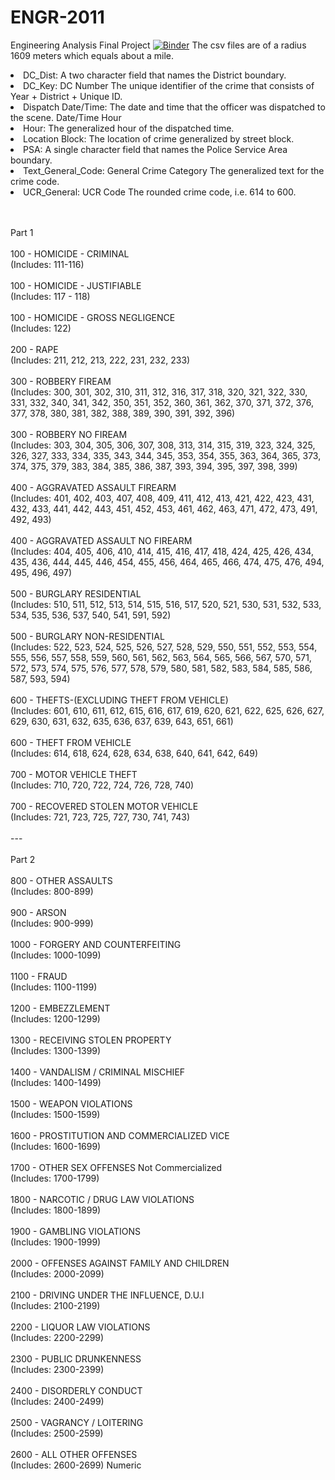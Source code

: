 # ENGR-2011
Engineering Analysis Final Project
[![Binder](https://mybinder.org/badge_logo.svg)](https://mybinder.org/v2/gh/djhunter67/ENGR-2011.git/master)
    The csv files are of a radius 1609 meters which equals about a mile.

<u2>
    <li> DC_Dist: A two character field that names the District boundary.</li>
    <li> DC_Key: DC Number The unique identifier of the crime that consists of Year + District + Unique ID.</li>
    <li>Dispatch Date/Time: The date and time that the officer was dispatched to the scene.	Date/Time
Hour</li>
  <li>Hour: The generalized hour of the dispatched time.	</li>
  <li>Location Block: The location of crime generalized by street block.</li>
  <li>PSA: A single character field that names the Police Service Area boundary.</li>
  <li>Text_General_Code: General Crime Category The generalized text for the crime code.</li>
  <li>UCR_General: UCR Code The rounded crime code, i.e. 614 to 600.</li>
</u2>

<br /><br />Part 1<br /><br />100 - HOMICIDE - CRIMINAL<br />(Includes: 111-116)<br /><br />100 - HOMICIDE - JUSTIFIABLE<br />(Includes: 117 - 118)<br /><br />100 - HOMICIDE - GROSS NEGLIGENCE<br />(Includes: 122)<br /><br />200 - RAPE<br />(Includes: 211, 212, 213, 222, 231, 232, 233)<br /><br />300 - ROBBERY FIREAM<br />(Includes: 300, 301, 302, 310, 311, 312, 316, 317, 318, 320, 321, 322, 330, 331, 332, 340, 341, 342, 350, 351, 352, 360, 361, 362, 370, 371, 372, 376, 377, 378, 380, 381, 382, 388, 389, 390, 391, 392, 396)<br /><br />300 - ROBBERY NO FIREAM<br />(Includes: 303, 304, 305, 306, 307, 308, 313, 314, 315, 319, 323, 324, 325, 326, 327, 333, 334, 335, 343, 344, 345, 353, 354, 355, 363, 364, 365, 373, 374, 375, 379, 383, 384, 385, 386, 387, 393, 394, 395, 397, 398, 399)<br /><br />400 - AGGRAVATED ASSAULT FIREARM<br />(Includes: 401, 402, 403, 407, 408, 409, 411, 412, 413, 421, 422, 423, 431, 432, 433, 441, 442, 443, 451, 452, 453, 461, 462, 463, 471, 472, 473, 491, 492, 493)<br /><br />400 - AGGRAVATED ASSAULT NO FIREARM<br />(Includes: 404, 405, 406, 410, 414, 415, 416, 417, 418, 424, 425, 426, 434, 435, 436, 444, 445, 446, 454, 455, 456, 464, 465, 466, 474, 475, 476, 494, 495, 496, 497)<br /><br />500 - BURGLARY RESIDENTIAL<br />(Includes: 510, 511, 512, 513, 514, 515, 516, 517, 520, 521, 530, 531, 532, 533, 534, 535, 536, 537, 540, 541, 591, 592)<br /><br />500 - BURGLARY NON-RESIDENTIAL<br />(Includes: 522, 523, 524, 525, 526, 527, 528, 529, 550, 551, 552, 553, 554, 555, 556, 557, 558, 559, 560, 561, 562, 563, 564, 565, 566, 567, 570, 571, 572, 573, 574, 575, 576, 577, 578, 579, 580, 581, 582, 583, 584, 585, 586, 587, 593, 594)<br /><br />600 - THEFTS-(EXCLUDING THEFT FROM VEHICLE)<br />(Includes: 601, 610, 611, 612, 615, 616, 617, 619, 620, 621, 622, 625, 626, 627, 629, 630, 631, 632, 635, 636, 637, 639, 643, 651, 661)<br /><br />600 - THEFT FROM VEHICLE<br />(Includes: 614, 618, 624, 628, 634, 638, 640, 641, 642, 649)<br /><br />700 - MOTOR VEHICLE THEFT<br />(Includes: 710, 720, 722, 724, 726, 728, 740)<br /><br />700 - RECOVERED STOLEN MOTOR VEHICLE<br />(Includes: 721, 723, 725, 727, 730, 741, 743)<br /><br />---<br /><br />Part 2<br />		<br />800 - OTHER ASSAULTS<br />(Includes: 800-899)<br /><br />900 - ARSON<br />(Includes: 900-999)<br /><br />1000 - FORGERY AND COUNTERFEITING<br />(Includes: 1000-1099)<br /><br />1100 - FRAUD<br />(Includes: 1100-1199)<br /><br />1200 - EMBEZZLEMENT<br />(Includes: 1200-1299)<br /><br />1300 - RECEIVING STOLEN PROPERTY<br />(Includes: 1300-1399)<br /><br />1400 - VANDALISM / CRIMINAL MISCHIEF<br />(Includes: 1400-1499)<br /><br />1500 - WEAPON VIOLATIONS<br />(Includes: 1500-1599)<br /><br />1600 - PROSTITUTION AND COMMERCIALIZED VICE<br />(Includes: 1600-1699)<br /><br />1700 - OTHER SEX OFFENSES Not Commercialized<br />(Includes: 1700-1799)<br /><br />1800 - NARCOTIC / DRUG LAW VIOLATIONS<br />(Includes: 1800-1899)<br /><br />1900 - GAMBLING VIOLATIONS<br />(Includes: 1900-1999)<br /><br />2000 - OFFENSES AGAINST FAMILY AND CHILDREN<br />(Includes: 2000-2099)<br /><br />2100 - DRIVING UNDER THE INFLUENCE,  D.U.I<br />(Includes: 2100-2199)<br /><br />2200 - LIQUOR LAW VIOLATIONS<br />(Includes: 2200-2299)<br /><br />2300 - PUBLIC DRUNKENNESS<br />(Includes: 2300-2399)<br /><br />2400 - DISORDERLY CONDUCT<br />(Includes: 2400-2499)<br /><br />2500 - VAGRANCY / LOITERING<br />(Includes: 2500-2599)<br /><br />2600 - ALL OTHER OFFENSES<br />(Includes: 2600-2699)	Numeric
